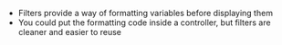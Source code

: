 * Filters provide a way of formatting variables before displaying them
* You could put the formatting code inside a controller, but filters are cleaner and easier to reuse
